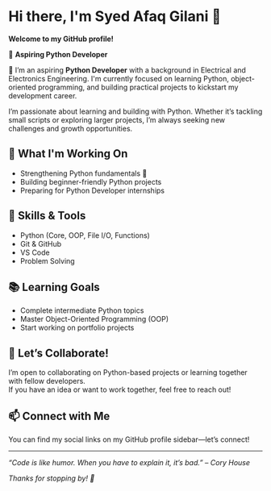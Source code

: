 # Hi there, I'm Syed Afaq Gilani 👋

**Welcome to my GitHub profile!**

🌱 **Aspiring Python Developer** 

🎯 I’m an aspiring **Python Developer** with a background in Electrical and Electronics Engineering. I'm currently focused on learning Python, object-oriented programming, and building practical projects to kickstart my development career.

I’m passionate about learning and building with Python. Whether it’s tackling small scripts or exploring larger projects, I’m always seeking new challenges and growth opportunities.

## 🚀 What I'm Working On
  - Strengthening Python fundamentals 🐍
  - Building beginner-friendly Python projects
  - Preparing for Python Developer internships
  
## 🧠 Skills & Tools
  - Python (Core, OOP, File I/O, Functions)
  - Git & GitHub
  - VS Code
  - Problem Solving

## 📚 Learning Goals
  - Complete intermediate Python topics
  - Master Object-Oriented Programming (OOP)
  - Start working on portfolio projects
  
## 🤝 Let’s Collaborate!
  I’m open to collaborating on Python-based projects or learning together with fellow     developers.  
  If you have an idea or want to work together, feel free to reach out!

## 📫 Connect with Me
You can find my social links on my GitHub profile sidebar—let’s connect!

---

_“Code is like humor. When you have to explain it, it’s bad.” – Cory House_

_Thanks for stopping by! 🚀_
